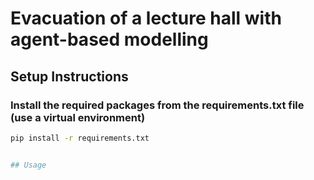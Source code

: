 # Evacuation of a lecture hall with agent-based modelling

## Setup Instructions

### Install the required packages from the requirements.txt file (use a virtual environment)
```bash
pip install -r requirements.txt


## Usage
